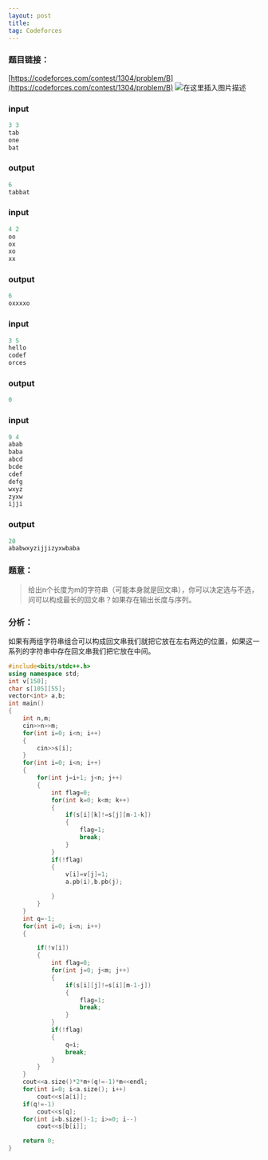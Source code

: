 ```yaml
---
layout: post
title: 
tag: Codeforces
---
```

### 题目链接：

[https://codeforces.com/contest/1304/problem/B](https://codeforces.com/contest/1304/problem/B)
![在这里插入图片描述](https://img-blog.csdnimg.cn/20200221155825500.png?x-oss-process=image/watermark,type_ZmFuZ3poZW5naGVpdGk,shadow_10,text_aHR0cHM6Ly9ibG9nLmNzZG4ubmV0L3FxXzQ1ODQ1NDA0,size_16,color_FFFFFF,t_70)

### input

```c
3 3
tab
one
bat
```

### output
> 

```c
6
tabbat
```

### input

```c
4 2
oo
ox
xo
xx
```

### output
> 

```c
6
oxxxxo
```

### input
> 

```c
3 5
hello
codef
orces
```

### output

```c
0
```

### input

```c
9 4
abab
baba
abcd
bcde
cdef
defg
wxyz
zyxw
ijji
```

 
### output

```c
20
ababwxyzijjizyxwbaba
```

### 题意：

> 给出n个长度为m的字符串（可能本身就是回文串），你可以决定选与不选，问可以构成最长的回文串？如果存在输出长度与序列。

### 分析：
如果有两组字符串组合可以构成回文串我们就把它放在左右两边的位置，如果这一系列的字符串中存在回文串我们把它放在中间。

```cpp
#include<bits/stdc++.h>
using namespace std;
int v[150];
char s[105][55];
vector<int> a,b;
int main()
{
    int n,m;
    cin>>n>>m;
    for(int i=0; i<n; i++)
    {
        cin>>s[i];
    }
    for(int i=0; i<n; i++)
    {
        for(int j=i+1; j<n; j++)
        {
            int flag=0;
            for(int k=0; k<m; k++)
            {
                if(s[i][k]!=s[j][m-1-k])
                {
                    flag=1;
                    break;
                }
            }
            if(!flag)
            {
                v[i]=v[j]=1;
                a.pb(i),b.pb(j);

            }
        }
    }
    int q=-1;
    for(int i=0; i<n; i++)
    {

        if(!v[i])
        {
            int flag=0;
            for(int j=0; j<m; j++)
            {
                if(s[i][j]!=s[i][m-1-j])
                {
                    flag=1;
                    break;
                }
            }
            if(!flag)
            {
                q=i;
                break;
            }
        }
    }
    cout<<a.size()*2*m+(q!=-1)*m<<endl;
    for(int i=0; i<a.size(); i++)
        cout<<s[a[i]];
    if(q!=-1)
        cout<<s[q];
    for(int i=b.size()-1; i>=0; i--)
        cout<<s[b[i]];

    return 0;
}
```



